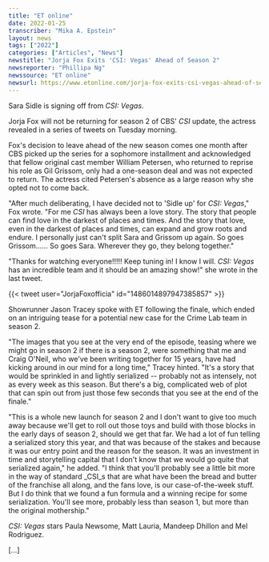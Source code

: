 ```yaml
---
title: "ET online"
date: 2022-01-25
transcriber: "Mika A. Epstein"
layout: news
tags: ["2022"]
categories: ["Articles", "News"]
newstitle: "Jorja Fox Exits 'CSI: Vegas' Ahead of Season 2"
newsreporter: "Phillipa Ng"
newssource: "ET online"
newsurl: https://www.etonline.com/jorja-fox-exits-csi-vegas-ahead-of-season-2-178289
---
```


Sara Sidle is signing off from _CSI: Vegas_.

Jorja Fox will not be returning for season 2 of CBS' _CSI_ update, the actress revealed in a series of tweets on Tuesday morning.

Fox's decision to leave ahead of the new season comes one month after CBS picked up the series for a sophomore installment and acknowledged that fellow original cast member William Petersen, who returned to reprise his role as Gil Grissom, only had a one-season deal and was not expected to return. The actress cited Petersen's absence as a large reason why she opted not to come back.

"After much deliberating, I have decided not to 'Sidle up' for _CSI: Vegas_," Fox wrote. "For me _CSI_ has always been a love story. The story that people can find love in the darkest of places and times. And the story that love, even in the darkest of places and times, can expand and grow roots and endure. I personally just can't split Sara and Grissom up again. So goes Grissom...... So goes Sara. Wherever they go, they belong together."

"Thanks for watching everyone!!!!! Keep tuning in! I know I will. _CSI: Vegas_ has an incredible team and it should be an amazing show!" she wrote in the last tweet.

{{< tweet user="JorjaFoxofficia" id="1486014897947385857" >}}

Showrunner Jason Tracey spoke with ET following the finale, which ended on an intriguing tease for a potential new case for the Crime Lab team in season 2.

"The images that you see at the very end of the episode, teasing where we might go in season 2 if there is a season 2, were something that me and Craig O'Neil, who we've been writing together for 15 years, have had kicking around in our mind for a long time," Tracey hinted. "It's a story that would be sprinkled in and lightly serialized -- probably not as intensely, not as every week as this season. But there's a big, complicated web of plot that can spin out from just those few seconds that you see at the end of the finale."

"This is a whole new launch for season 2 and I don't want to give too much away because we'll get to roll out those toys and build with those blocks in the early days of season 2, should we get that far. We had a lot of fun telling a serialized story this year, and that was because of the stakes and because it was our entry point and the reason for the season. It was an investment in time and storytelling capital that I don't know that we would go quite that serialized again," he added. "I think that you'll probably see a little bit more in the way of standard _CSI_s that are what have been the bread and butter of the franchise all along, and the fans love, is our case-of-the-week stuff. But I do think that we found a fun formula and a winning recipe for some serialization. You'll see more, probably less than season 1, but more than the original mothership."

_CSI: Vegas_ stars Paula Newsome, Matt Lauria, Mandeep Dhillon and Mel Rodriguez.

[...]
